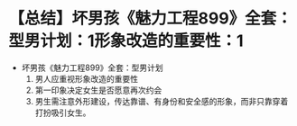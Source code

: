 # 【总结】坏男孩《魅力工程899》全套：型男计划：1形象改造的重要性：1

-   坏男孩《魅力工程899》全套：型男计划
    1.  男人应重视形象改造的重要性
    2.  第一印象决定女生是否愿意再次约会
    3.  男生需注意外形建设，传达靠谱、有身份和安全感的形象，而非只靠穿着打扮吸引女生。